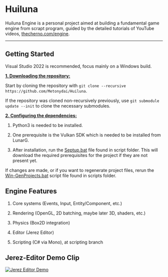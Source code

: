 # Huiluna
Huiluna Engine is a personal project aimed at building a fundamental game engine from scrapt program, guided by the detailed tutorials of YouTube videos, [thecherno.com/engine](https://thecherno.com/engine). 

***

## Getting Started
Visual Studio 2022 is recommended, focus mainly on a Windows build.

<ins>**1. Downloading the repository:**</ins>

Start by cloning the repository with `git clone --recursive https://github.com/Metonydai/Huiluna`.

If the repository was cloned non-recursively previously, use `git submodule update --init` to clone the necessary submodules.

<ins>**2. Configuring the dependencies:**</ins>

1. Python3 is needed to be installed.

2. One prerequisite is the Vulkan SDK which is needed to be installed from LunarG. 

3. After installation, run the [Septup.bat](https://github.com/Metonydai/Huiluna/blob/master/scripts/Setup.bat) file found in script folder. This will download the required prerequisites for the project if they are not present yet.

If changes are made, or if you want to regenerate project files, rerun the [Win-GenProjects.bat](https://github.com/Metonydai/Huiluna/blob/master/scripts/Win-GenProjects.bat) script file found in scripts folder.

## Engine Features
1. Core systems (Events, Input, Entity/Component, etc.)

2. Rendering (OpenGL, 2D batching, maybe later 3D, shaders, etc.)

3. Physics (Box2D integration)

4. Editor (Jerez Editor)

5. Scripting (C# via Mono), at scripting branch

## Jerez-Editor Demo Clip
[![Jerez Editor Demo](https://img.youtube.com/vi/a88KpgSuSPM/0.jpg)](https://youtu.be/a88KpgSuSPM)



